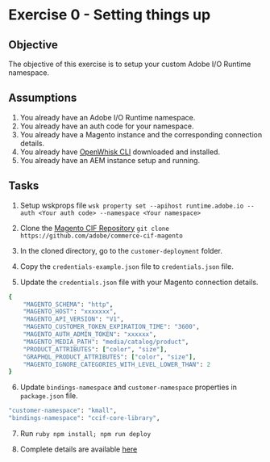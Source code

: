Exercise 0 - Setting things up
===========

## Objective

The objective of this exercise is to setup your custom Adobe I/O Runtime namespace. 

## Assumptions

1. You already have an Adobe I/O Runtime namespace.
2. You already have an auth code for your namespace. 
3. You already have a Magento instance and the corresponding connection details.
4. You already have [OpenWhisk CLI](https://github.com/apache/incubator-openwhisk-cli) downloaded and installed.
5. You already have an AEM instance setup and running. 

## Tasks
1. Setup wskprops file 
```wsk property set --apihost runtime.adobe.io --auth <Your auth code> --namespace <Your namespace>```

2. Clone the [Magento CIF Repository](https://github.com/adobe/commerce-cif-magento) 
```git clone https://github.com/adobe/commerce-cif-magento```

3. In the cloned directory, go to the `customer-deployment` folder.

4. Copy the `credentials-example.json` file to `credentials.json` file.

5. Update the `credentials.json` file with your Magento connection details.
```ruby
{
    "MAGENTO_SCHEMA": "http",
    "MAGENTO_HOST": "xxxxxxx",
    "MAGENTO_API_VERSION": "V1",
    "MAGENTO_CUSTOMER_TOKEN_EXPIRATION_TIME": "3600",
    "MAGENTO_AUTH_ADMIN_TOKEN": "xxxxxx",
    "MAGENTO_MEDIA_PATH": "media/catalog/product",
    "PRODUCT_ATTRIBUTES": ["color", "size"],
    "GRAPHQL_PRODUCT_ATTRIBUTES": ["color", "size"],
    "MAGENTO_IGNORE_CATEGORIES_WITH_LEVEL_LOWER_THAN": 2
}
```

6. Update `bindings-namespace` and `customer-namespace` properties in `package.json` file.
```ruby
"customer-namespace": "kmall",
"bindings-namespace": "ccif-core-library",
```

7. Run ```ruby npm install; npm run deploy```

8. Complete details are available [here](https://github.com/adobe/commerce-cif-magento/tree/master/customer-deployment)
